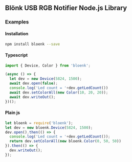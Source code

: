 ## Blönk USB RGB Notifier Node.js Library

### Examples

#### Installation
```bash
npm install bloenk --save
```

#### Typescript
```typescript
import { Device, Color } from 'bloenk';

(async () => {
  let dev = new Device(5824, 1500);
  await dev.open(false);
  console.log('Led count = '+dev.getLedCount())
  await dev.setColorAll(new Color(10, 20, 20));
  await dev.writeOut();
})();
```

#### Plain js
```javascript
let bloenk = require('bloenk');
let dev = new bloenk.Device(5824, 1500);
dev.open().then(() => {
  console.log('Led count = '+dev.getLedCount());
  return dev.setColorAll(new bloenk.Color(0, 50, 50))
}).then(() => {
  dev.writeOut();
});
```
